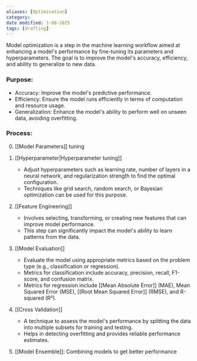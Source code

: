 ```yaml
---
aliases: [Optimisation]
category:
date modified: 1-08-2025
tags: [drafting]
---
```

Model optimization is a step in the machine learning workflow aimed at enhancing a model's performance by fine-tuning its parameters and hyperparameters. The goal is to improve the model's accuracy, efficiency, and ability to generalize to new data. 
### Purpose:
- Accuracy: Improve the model's predictive performance.
- Efficiency: Ensure the model runs efficiently in terms of computation and resource usage.
- Generalization: Enhance the model's ability to perform well on unseen data, avoiding overfitting.

### Process:
0. [[Model Parameters]] tuning

1. [[Hyperparameter|Hyperparameter tuning]]
   - Adjust hyperparameters such as learning rate, number of layers in a neural network, and regularization strength to find the optimal configuration.
   - Techniques like grid search, random search, or Bayesian optimization can be used for this purpose.

2. [[Feature Engineering]]
   - Involves selecting, transforming, or creating new features that can improve model performance.
   - This step can significantly impact the model's ability to learn patterns from the data.

3. [[Model Evaluation]]
   - Evaluate the model using appropriate metrics based on the problem type (e.g., classification or regression).
   - Metrics for classification include accuracy, precision, recall, F1-score, and confusion matrix.
   - Metrics for regression include [[Mean Absolute Error]] (MAE), Mean Squared Error (MSE), [[Root Mean Squared Error]] (RMSE), and R-squared (R²).

4. [[Cross Validation]]
   - A technique to assess the model's performance by splitting the data into multiple subsets for training and testing.
   - Helps in detecting overfitting and provides reliable performance estimates.

5. [[Model Ensemble]]: Combining models to get better performance